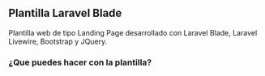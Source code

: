## Plantilla Laravel Blade

Plantilla web de tipo Landing Page desarrollado con Laravel Blade, Laravel Livewire, Bootstrap y JQuery.

### ¿Que puedes hacer con la plantilla?